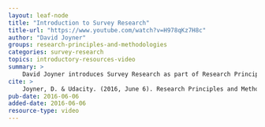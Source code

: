 ```yaml
---
layout: leaf-node
title: "Introduction to Survey Research"
title-url: "https://www.youtube.com/watch?v=H978qKz7H8c"
author: "David Joyner"
groups: research-principles-and-methodologies
categories: survey-research
topics: introductory-resources-video
summary: >
    David Joyner introduces Survey Research as part of Research Principles and Methodologies.
cite: >
    Joyner, D. & Udacity. (2016, June 6). Research Principles and Methodologies: Survey Research Introductory Video. Retrieved from https://www.youtube.com/watch?v=H978qKz7H8c
pub-date: 2016-06-06
added-date: 2016-06-06
resource-type: video
---
```

